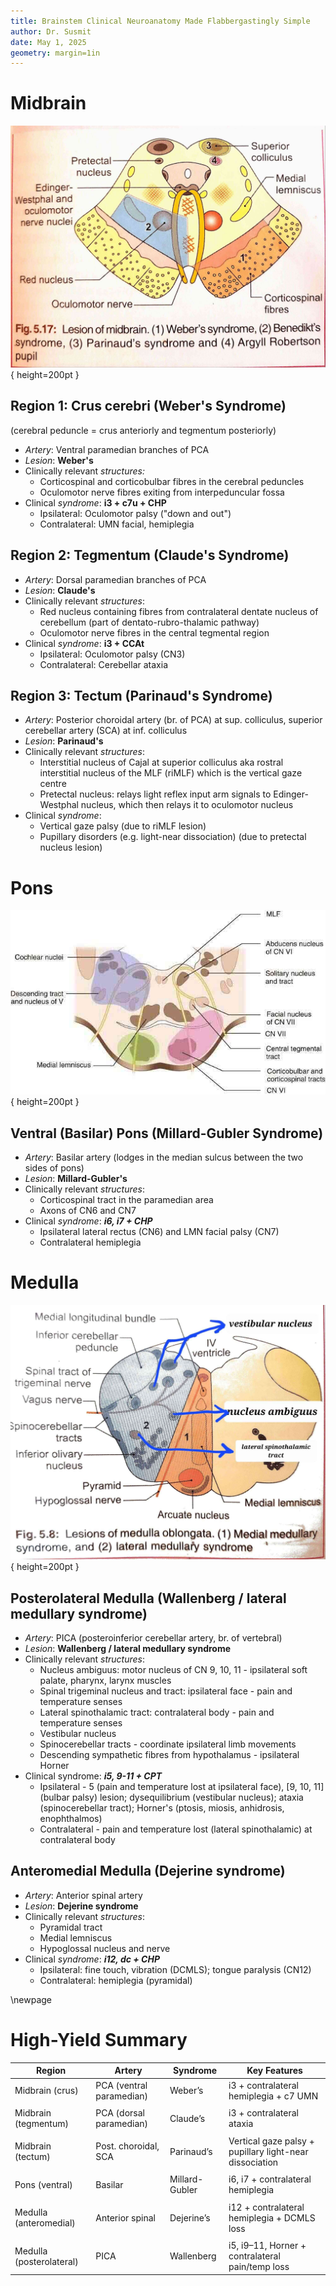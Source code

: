 ```yaml
---
title: Brainstem Clinical Neuroanatomy Made Flabbergastingly Simple
author: Dr. Susmit
date: May 1, 2025
geometry: margin=1in
---
```


# Midbrain

![Midbrain](assets/20250501160940.jpg){ height=200pt }


## Region 1: Crus cerebri  (Weber's Syndrome)
(cerebral peduncle = crus anteriorly and tegmentum posteriorly)

- *Artery*: Ventral paramedian branches of PCA
- *Lesion*: **Weber's**
- Clinically relevant *structures:*
	- Corticospinal and corticobulbar fibres in the cerebral peduncles
	- Oculomotor nerve fibres exiting from interpeduncular fossa
- Clinical *syndrome*: **i3 + c7u + CHP**
	- Ipsilateral: Oculomotor palsy ("down and out")
	- Contralateral: UMN facial, hemiplegia

## Region 2: Tegmentum (Claude's Syndrome)
- *Artery*: Dorsal paramedian branches of PCA
- *Lesion*: **Claude's**
- Clinically relevant *structures*:
	- Red nucleus containing fibres from contralateral dentate nucleus of cerebellum (part of dentato-rubro-thalamic pathway)
	- Oculomotor nerve fibres in the central tegmental region
- Clinical *syndrome*: **i3 + CCAt**
	- Ipsilateral: Oculomotor palsy (CN3)
	- Contralateral: Cerebellar ataxia

## Region 3: Tectum (Parinaud's Syndrome)
- *Artery*: Posterior choroidal artery (br. of PCA) at sup. colliculus, superior cerebellar artery (SCA) at inf. colliculus
- *Lesion*: **Parinaud's**
- Clinically relevant *structures*:
	- Interstitial nucleus of Cajal at superior colliculus aka rostral interstitial nucleus of the MLF (riMLF) which is the vertical gaze centre
	- Pretectal nucleus: relays light reflex input arm signals to Edinger-Westphal nucleus, which then relays it to oculomotor nucleus
- Clinical *syndrome*: 
	- Vertical gaze palsy (due to riMLF lesion)
	- Pupillary disorders (e.g. light-near dissociation) (due to pretectal nucleus lesion)

# Pons

![Pons](assets/20250501172214.jpg){ height=200pt }

 
## Ventral (Basilar) Pons (Millard-Gubler Syndrome)
- *Artery*: Basilar artery (lodges in the median sulcus between the two sides of pons)
- *Lesion*: **Millard-Gubler's**
- Clinically relevant *structures*:
	- Corticospinal tract in the paramedian area
	- Axons of CN6 and CN7
- Clinical *syndrome*: ***i6, i7 + CHP*** 
	- Ipsilateral lateral rectus (CN6) and LMN facial palsy (CN7)
	- Contralateral hemiplegia

# Medulla


![Medulla](assets/20250501175044.jpg){ height=200pt }


## Posterolateral Medulla (Wallenberg / lateral medullary syndrome)
- *Artery*: PICA (posteroinferior cerebellar artery, br. of vertebral)
- *Lesion*: **Wallenberg / lateral medullary syndrome**
- Clinically relevant *structures*:
	- Nucleus ambiguus: motor nucleus of CN 9, 10, 11 - ipsilateral soft palate, pharynx, larynx muscles
	- Spinal trigeminal nucleus and tract: ipsilateral face - pain and temperature senses
	- Lateral spinothalamic tract: contralateral body - pain and temperature senses
	- Vestibular nucleus
	- Spinocerebellar tracts - coordinate ipsilateral limb movements
	- Descending sympathetic fibres from hypothalamus - ipsilateral Horner
- Clinical syndrome: ***i5, 9-11 + CPT***
	- Ipsilateral - 5 (pain and temperature lost at ipsilateral face), \[9, 10, 11\] (bulbar palsy) lesion; dysequilibrium (vestibular nucleus); ataxia (spinocerebellar tract); Horner's (ptosis, miosis, anhidrosis, enophthalmos)
	- Contralateral - pain and temperature lost (lateral spinothalamic) at contralateral body 

## Anteromedial Medulla (**Dejerine syndrome**)
- *Artery*: Anterior spinal artery
- *Lesion*: **Dejerine syndrome**
- Clinically relevant *structures*:
	- Pyramidal tract
	- Medial lemniscus
	- Hypoglossal nucleus and nerve
- Clinical *syndrome*: ***i12, dc + CHP***
	- Ipsilateral: fine touch, vibration (DCMLS); tongue paralysis (CN12)
	- Contralateral: hemiplegia (pyramidal)


\newpage

# High-Yield Summary

| **Region**               | **Artery**               | **Syndrome**   | **Key Features**                                        |
| ------------------------ | ------------------------ | -------------- | ------------------------------------------------------- |
| Midbrain (crus)          | PCA (ventral paramedian) | Weber’s        | i3 + contralateral hemiplegia + c7 UMN                  |
|                          |                          |                |                                                         |
| Midbrain (tegmentum)     | PCA (dorsal paramedian)  | Claude’s       | i3 + contralateral ataxia                               |
|                          |                          |                |                                                         |
| Midbrain (tectum)        | Post. choroidal, SCA     | Parinaud’s     | Vertical gaze palsy + pupillary light-near dissociation |
|                          |                          |                |                                                         |
| Pons (ventral)           | Basilar                  | Millard-Gubler | i6, i7 + contralateral hemiplegia                       |
|                          |                          |                |                                                         |
| Medulla (anteromedial)   | Anterior spinal          | Dejerine’s     | i12 + contralateral hemiplegia + DCMLS loss             |
|                          |                          |                |                                                         |
| Medulla (posterolateral) | PICA                     | Wallenberg     | i5, i9–11, Horner + contralateral pain/temp loss        |

